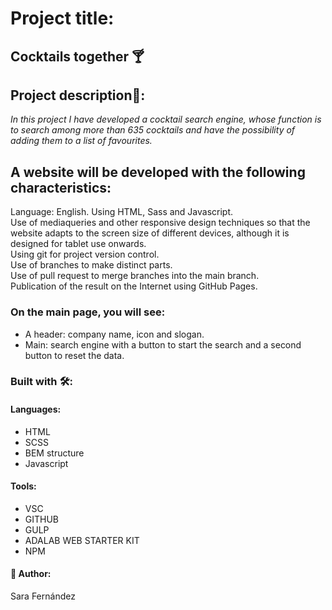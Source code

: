 # Project title:
## Cocktails together :cocktail:

## Project description🚀:
_In this project I have developed a cocktail search engine, whose function is to search among more than 635 cocktails and have the possibility of adding them to a list of favourites._

## A website will be developed with the following characteristics:
Language: English.
Using HTML, Sass and Javascript.   
Use of mediaqueries and other responsive design techniques so that the website adapts to the screen size of different devices, although it is designed for tablet use onwards.  
Using git for project version control.  
Use of branches to make distinct parts.  
Use of pull request to merge branches into the main branch.  
Publication of the result on the Internet using GitHub Pages. 

### On the main page, you will see:

* A header: company name, icon and slogan.
* Main: search engine with a button to start the search and a second button to reset the data.

### Built with 🛠️:

#### Languages:
* HTML
* SCSS
* BEM structure
* Javascript
#### Tools:
* VSC
* GITHUB
* GULP
* ADALAB WEB STARTER KIT
* NPM
#### :raising_hand: Author:

Sara Fernández
